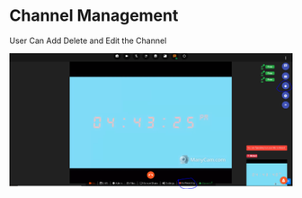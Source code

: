 # Channel Management

User Can Add Delete and Edit the Channel

![](../.gitbook/assets/image%20%2858%29.png)

